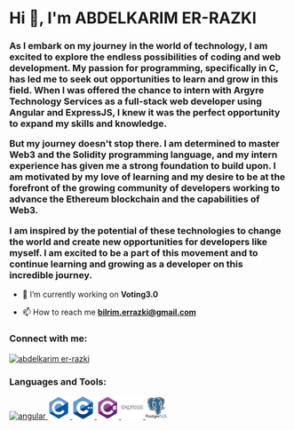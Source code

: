 <h1>Hi 👋, I'm ABDELKARIM ER-RAZKI</h1>
<h3>As I embark on my journey in the world of technology, I am excited to explore the endless possibilities of coding and web development. My passion for programming, specifically in C, has led me to seek out opportunities to learn and grow in this field. When I was offered the chance to intern with Argyre Technology Services as a full-stack web developer using Angular and ExpressJS, I knew it was the perfect opportunity to expand my skills and knowledge.

But my journey doesn't stop there. I am determined to master Web3 and the Solidity programming language, and my intern experience has given me a strong foundation to build upon. I am motivated by my love of learning and my desire to be at the forefront of the growing community of developers working to advance the Ethereum blockchain and the capabilities of Web3.

I am inspired by the potential of these technologies to change the world and create new opportunities for developers like myself. I am excited to be a part of this movement and to continue learning and growing as a developer on this incredible journey.</h3>

- 🔭 I’m currently working on **Voting3.0**

- 📫 How to reach me **bilrim.errazki@gmail.com**

<h3 align="left">Connect with me:</h3>
<p align="left">
<a href="https://linkedin.com/in/abdelkarim er-razki" target="blank"><img align="center" src="https://raw.githubusercontent.com/rahuldkjain/github-profile-readme-generator/master/src/images/icons/Social/linked-in-alt.svg" alt="abdelkarim er-razki" height="30" width="40" /></a>
</p>

<h3 align="left">Languages and Tools:</h3>
<p align="left"> <a href="https://angular.io" target="_blank" rel="noreferrer"> <img src="https://angular.io/assets/images/logos/angular/angular.svg" alt="angular" width="40" height="40"/> </a> <a href="https://www.cprogramming.com/" target="_blank" rel="noreferrer"> <img src="https://raw.githubusercontent.com/devicons/devicon/master/icons/c/c-original.svg" alt="c" width="40" height="40"/> </a> <a href="https://www.w3schools.com/cpp/" target="_blank" rel="noreferrer"> <img src="https://raw.githubusercontent.com/devicons/devicon/master/icons/cplusplus/cplusplus-original.svg" alt="cplusplus" width="40" height="40"/> </a> <a href="https://www.w3schools.com/cs/" target="_blank" rel="noreferrer"> <img src="https://raw.githubusercontent.com/devicons/devicon/master/icons/csharp/csharp-original.svg" alt="csharp" width="40" height="40"/> </a> <a href="https://expressjs.com" target="_blank" rel="noreferrer"> <img src="https://raw.githubusercontent.com/devicons/devicon/master/icons/express/express-original-wordmark.svg" alt="express" width="40" height="40"/> </a> <a href="https://www.postgresql.org" target="_blank" rel="noreferrer"> <img src="https://raw.githubusercontent.com/devicons/devicon/master/icons/postgresql/postgresql-original-wordmark.svg" alt="postgresql" width="40" height="40"/> </a> </p>
